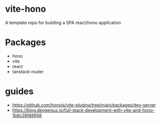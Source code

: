 # vite-hono

A template repo for building a SPA react/hono application

# Packages

- hono
- vite
- react
- tanstack-router

# guides

- https://github.com/honojs/vite-plugins/tree/main/packages/dev-server
- https://blog.devgenius.io/full-stack-development-with-vite-and-hono-1b8c26f48956
